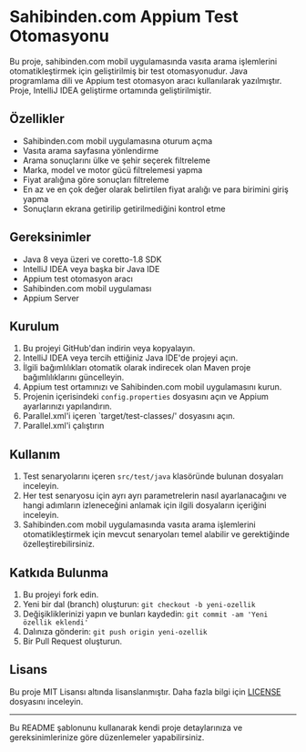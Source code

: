 # Sahibinden.com Appium Test Otomasyonu

Bu proje, sahibinden.com mobil uygulamasında vasıta arama işlemlerini otomatikleştirmek için geliştirilmiş bir test otomasyonudur. Java programlama dili ve Appium test otomasyon aracı kullanılarak yazılmıştır. Proje, IntelliJ IDEA geliştirme ortamında geliştirilmiştir.

## Özellikler

- Sahibinden.com mobil uygulamasına oturum açma
- Vasıta arama sayfasına yönlendirme
- Arama sonuçlarını ülke ve şehir seçerek filtreleme
- Marka, model ve motor gücü filtrelemesi yapma
- Fiyat aralığına göre sonuçları filtreleme
- En az ve en çok değer olarak belirtilen fiyat aralığı ve para birimini giriş yapma
- Sonuçların ekrana getirilip getirilmediğini kontrol etme

## Gereksinimler

- Java 8 veya üzeri ve coretto-1.8 SDK
- IntelliJ IDEA veya başka bir Java IDE
- Appium test otomasyon aracı
- Sahibinden.com mobil uygulaması
- Appium Server

## Kurulum

1. Bu projeyi GitHub'dan indirin veya kopyalayın.
2. IntelliJ IDEA veya tercih ettiğiniz Java IDE'de projeyi açın.
3. İlgili bağımlılıkları otomatik olarak indirecek olan Maven proje bağımlılıklarını güncelleyin.
4. Appium test ortamınızı ve Sahibinden.com mobil uygulamasını kurun.
5. Projenin içerisindeki `config.properties` dosyasını açın ve Appium ayarlarınızı yapılandırın.
6. Parallel.xml'i içeren `target/test-classes/' dosyasını açın.
7. Parallel.xml'i çalıştırın

## Kullanım

1. Test senaryolarını içeren `src/test/java` klasöründe bulunan dosyaları inceleyin.
2. Her test senaryosu için ayrı ayrı parametrelerin nasıl ayarlanacağını ve hangi adımların izleneceğini anlamak için ilgili dosyaların içeriğini inceleyin.
3. Sahibinden.com mobil uygulamasında vasıta arama işlemlerini otomatikleştirmek için mevcut senaryoları temel alabilir ve gerektiğinde özelleştirebilirsiniz.

## Katkıda Bulunma

1. Bu projeyi fork edin.
2. Yeni bir dal (branch) oluşturun: `git checkout -b yeni-ozellik`
3. Değişikliklerinizi yapın ve bunları kaydedin: `git commit -am 'Yeni özellik eklendi'`
4. Dalınıza gönderin: `git push origin yeni-ozellik`
5. Bir Pull Request oluşturun.

## Lisans

Bu proje MIT Lisansı altında lisanslanmıştır. Daha fazla bilgi için [LICENSE](LICENSE) dosyasını inceleyin.

---

Bu README şablonunu kullanarak kendi proje detaylarınıza ve gereksinimlerinize göre düzenlemeler yapabilirsiniz.
